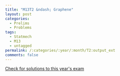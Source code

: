 ```yaml
---
title: "M13T2 &ndash; Graphene"
layout: post
categories:
  - Prelims
  - Problems
tags:
  - Statmech
  - M13
  - untagged
permalink: /:categories/:year/:month/T2:output_ext
comments: false
---
```

<object data="2013M2T.pdf" type="application/pdf" width="100%" height="500"></object>
<div class="message"><a href='https://princetonprelim.com/prelim/31/'>Check for solutions to this year's exam</a></div>